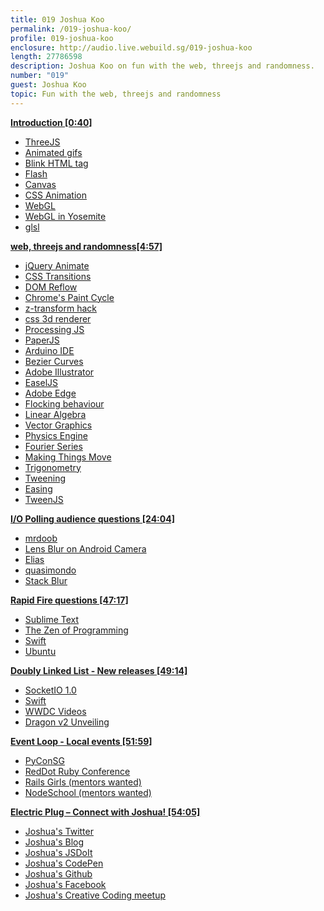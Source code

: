 ```yaml
---
title: 019 Joshua Koo
permalink: /019-joshua-koo/
profile: 019-joshua-koo
enclosure: http://audio.live.webuild.sg/019-joshua-koo
length: 27786598
description: Joshua Koo on fun with the web, threejs and randomness.
number: "019"
guest: Joshua Koo
topic: Fun with the web, threejs and randomness
---
```


**[Introduction [0:40]](#t=0:40)**

- [ThreeJS](http://threejs.org/)
- [Animated gifs](http://en.wikipedia.org/wiki/Graphics_Interchange_Format#Animated_GIF)
- [Blink HTML tag](https://developer.mozilla.org/en-US/docs/Web/HTML/Element/blink)
- [Flash](http://www.adobe.com/sea/products/flash.html)
- [Canvas](http://www.w3.org/TR/2dcontext/)
- [CSS Animation](https://developer.mozilla.org/en-US/docs/Web/Guide/CSS/Using_CSS_animations)
- [WebGL](https://developer.mozilla.org/en-US/docs/Web/WebGL)
- [WebGL in Yosemite](https://www.apple.com/pr/library/2014/06/02Apple-Announces-OS-X-Yosemite.html)
- [glsl](http://en.wikipedia.org/wiki/OpenGL_Shading_Language)

**[web, threejs and randomness[4:57]](#t=4:57)**

- [jQuery Animate](http://api.jquery.com/animate/)
- [CSS Transitions](https://developer.mozilla.org/en-US/docs/Web/Guide/CSS/Using_CSS_transitions)
- [DOM Reflow](https://developers.google.com/speed/articles/reflow)
- [Chrome's Paint Cycle](http://www.paulirish.com/2011/viewing-chromes-paint-cycle/)
- [z-transform hack](http://aerotwist.com/blog/on-translate3d-and-layer-creation-hacks/)
- [css 3d renderer](http://mrdoob.com/lab/javascript/threejs/css3d/)
- [Processing JS](http://processingjs.org/)
- [PaperJS](http://paperjs.org/)
- [Arduino IDE](http://arduino.cc/)
- [Bezier Curves](http://mathworld.wolfram.com/BezierCurve.html)
- [Adobe Illustrator](http://www.adobe.com/sea/products/illustrator.html)
- [EaselJS](http://www.createjs.com/#!/EaselJS)
- [Adobe Edge](http://html.adobe.com/edge/animate/)
- [Flocking behaviour](http://en.wikipedia.org/wiki/Boids)
- [Linear Algebra](http://en.wikipedia.org/wiki/Linear_algebra)
- [Vector Graphics](http://en.wikipedia.org/wiki/Vector_graphics)
- [Physics Engine](http://en.wikipedia.org/wiki/Physics_engine)
- [Fourier Series](http://en.wikipedia.org/wiki/Fourier_series)
- [Making Things Move](http://www.amazon.com/Foundation-Actionscript-3-0-Animation-Making/dp/1590597915)
- [Trigonometry](http://en.wikipedia.org/wiki/Trigonometry)
- [Tweening](http://en.wikipedia.org/wiki/Inbetweening)
- [Easing](http://api.jqueryui.com/easings/)
- [TweenJS](http://www.createjs.com/#!/TweenJS)

**[I/O Polling audience questions [24:04]](#t=24:04)**

- [mrdoob](http://mrdoob.com/)
- [Lens Blur on Android Camera](http://googleresearch.blogspot.sg/2014/04/lens-blur-in-new-google-camera-app.html)
- [Elias](https://twitter.com/thespite)
- [quasimondo](https://twitter.com/quasimondo)
- [Stack Blur](http://www.quasimondo.com/StackBlurForCanvas/StackBlurDemo.html)

**[Rapid Fire questions [47:17]](#t=47:17)**

- [Sublime Text](http://www.sublimetext.com/)
- [The Zen of Programming](http://www.amazon.com/The-Zen-Programming-Geoffrey-James/dp/0931137098)
- [Swift](https://developer.apple.com/swift/)
- [Ubuntu](https://developer.apple.com/swift/)

**[Doubly Linked List -  New releases [49:14]](#t=49:14)**

- [SocketIO 1.0](http://socket.io/blog/introducing-socket-io-1-0/)
- [Swift](https://developer.apple.com/swift/)
- [WWDC Videos](https://developer.apple.com/videos/wwdc/2014/)
- [Dragon v2 Unveiling](http://www.space.com/26063-spacex-unveils-dragon-v2-manned-spaceship.html)

**[Event Loop - Local events [51:59]](#t=51:59)**

- [PyConSG](https://pycon.sg/)
- [RedDot Ruby Conference](http://www.reddotrubyconf.com/)
- [Rails Girls (mentors wanted)](http://railsgirls.com/singapore)
- [NodeSchool (mentors wanted)](http://www.meetup.com/Singapore-JS/events/186094192/)

**[Electric Plug  – Connect with Joshua! [54:05]](#t=54:05)**

- [Joshua's Twitter](https://twitter.com/blurspline)
- [Joshua's Blog](http://www.lab4games.net/zz85/blog/)
- [Joshua's JSDoIt](http://jsdo.it/zz85/)
- [Joshua's CodePen](http://codepen.io/zz85/)
- [Joshua's Github](https://github.com/zz85)
- [Joshua's Facebook](https://www.facebook.com/joshuakoo)
- [Joshua's Creative Coding meetup](http://www.meetup.com/Singapore-Creative-Coding-Meetup/)
